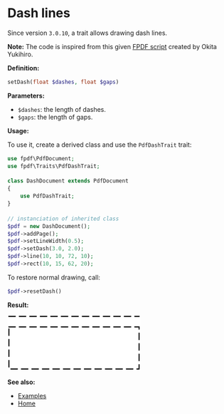# Dash lines

Since version `3.0.10`, a trait allows drawing dash lines.

**Note:** The code is inspired from this given
[FPDF script](https://www.fpdf.org/en/script/script33.php) created by
Okita Yukihiro.

**Definition:**

```php
setDash(float $dashes, float $gaps)
```

**Parameters:**

- `$dashes`: the length of dashes.
- `$gaps`: the length of gaps.

**Usage:**

To use it, create a derived class and use the `PdfDashTrait` trait:

```php
use fpdf\PdfDocument;
use fpdf\Traits\PdfDashTrait;

class DashDocument extends PdfDocument
{
    use PdfDashTrait;
}

// instanciation of inherited class
$pdf = new DashDocument();
$pdf->addPage();
$pdf->setLineWidth(0.5);
$pdf->setDash(3.0, 2.0);
$pdf->line(10, 10, 72, 10);
$pdf->rect(10, 15, 62, 20);
```

To restore normal drawing, call:

```php
$pdf->resetDash()
```

**Result:**

![Result](images/dashes.png)

**See also:**

- [Examples](examples.md)
- [Home](../README.md)
